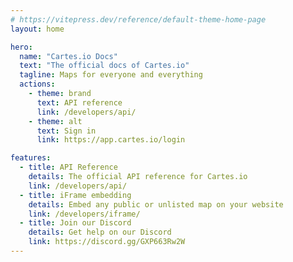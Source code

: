```yaml
---
# https://vitepress.dev/reference/default-theme-home-page
layout: home

hero:
  name: "Cartes.io Docs"
  text: "The official docs of Cartes.io"
  tagline: Maps for everyone and everything
  actions:
    - theme: brand
      text: API reference
      link: /developers/api/
    - theme: alt
      text: Sign in
      link: https://app.cartes.io/login

features:
  - title: API Reference
    details: The official API reference for Cartes.io
    link: /developers/api/
  - title: iFrame embedding
    details: Embed any public or unlisted map on your website
    link: /developers/iframe/
  - title: Join our Discord
    details: Get help on our Discord
    link: https://discord.gg/GXP663Rw2W
---
```


